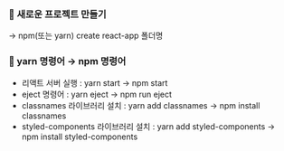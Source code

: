 ### 📌 새로운 프로젝트 만들기
  -> npm(또는 yarn) create react-app 폴더명

### 📌 yarn 명령어 → npm 명령어
  - 리액트 서버 실행 : yarn start → npm start
  - eject 명령어 : yarn eject → npm run eject
  - classnames 라이브러리 설치 : yarn add classnames → npm install classnames
  - styled-components 라이브러리 설치 : yarn add styled-components → npm install styled-components
